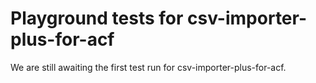 # Playground tests for csv-importer-plus-for-acf
We are still awaiting the first test run for csv-importer-plus-for-acf.
